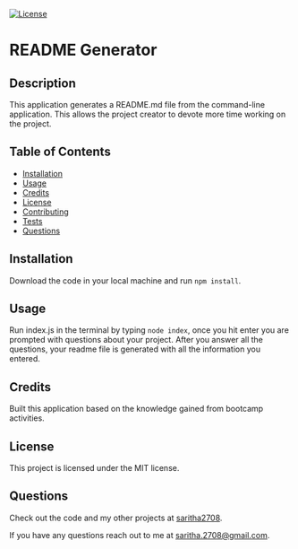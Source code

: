 
  [![License](https://img.shields.io/badge/License-MIT-yellow.svg)](https://opensource.org/licenses/MIT)
  # README Generator


  ## Description

  This application generates a README.md file from the  command-line application. This allows the project creator to devote more time working on the project.

  ## Table of Contents

  * [Installation](#installation)
  * [Usage](#usage)
  * [Credits](#credits)
  * [License](#license)
  * [Contributing](#contributing)
  * [Tests](#tests)
  * [Questions](#questions)
  
  ## Installation

  Download the code in your local machine and run  `npm install`.

  ## Usage

  Run index.js in the terminal by typing `node index`, once you hit enter you are prompted with questions about your project. After you answer all the questions,  your readme file is generated with all the information you entered.

  ## Credits

  Built this application based on the knowledge gained from bootcamp activities.

  ## License

  This project is licensed under the MIT license.

  ## Questions

   Check out the code and my other projects at [saritha2708](https://github.com/saritha2708).
   
   If you have any questions reach out to me at [saritha.2708@gmail.com](mailto:saritha.2708@gmail.com).

  